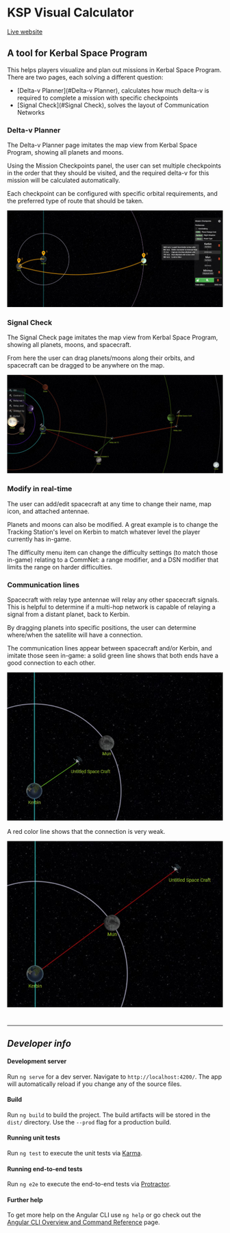 # KSP Visual Calculator

[Live website](https://ksp-visual-calculator.blaarkies.com)

## A tool for Kerbal Space Program

This helps players visualize and plan out missions in Kerbal Space Program. There are two pages, each solving a different question:
- [Delta-v Planner](#Delta-v Planner), calculates how much delta-v is required to complete a mission with specific checkpoints
- [Signal Check](#Signal Check), solves the layout of Communication Networks

### Delta-v Planner

The Delta-v Planner page imitates the map view from Kerbal Space Program, showing all planets and moons.

Using the Mission Checkpoints panel, the user can set multiple checkpoints in the order that they should be visited, 
and the required delta-v for this mission will be calculated automatically.

Each checkpoint can be configured with specific orbital requirements, and the preferred type of route that should be taken.

![A footsteps on the moons mission](./storage/map-dv-preview.jpg?raw=true "A footsteps on the moons mission")


### Signal Check

The Signal Check page imitates the map view from Kerbal Space Program, showing all planets, moons, and spacecraft.

From here the user can drag planets/moons along their orbits, and spacecraft can be dragged to be anywhere on the map.

![A relay network](./storage/map-signal-preview.jpg?raw=true "A relay network")

### Modify in real-time

The user can add/edit spacecraft at any time to change their name, map icon, and attached antennae.

Planets and moons can also be modified. A great example is to change the Tracking Station's level on Kerbin to match
whatever level the player currently has in-game.

The difficulty menu item can change the difficulty settings (to match those in-game) relating to a CommNet:
a range modifier, and a DSN modifier that limits the range on harder difficulties.

### Communication lines

Spacecraft with relay type antennae will relay any other spacecraft signals. This is helpful to determine if a multi-hop
network is capable of relaying a signal from a distant planet, back to Kerbin.

By dragging planets into specific positions, the user can determine where/when the satellite will have a connection.

The communication lines appear between spacecraft and/or Kerbin, and imitate those seen in-game: a solid green line
shows that both ends have a good connection to each other.

![Good signal](./storage/green-line.jpg?raw=true "Good signal")

A red color line shows that the connection is very weak.

![Bad signal](./storage/red-line.jpg?raw=true "Bad signal")

#

___

## *Developer info*

#### Development server

Run `ng serve` for a dev server. Navigate to `http://localhost:4200/`. The app will automatically reload if you change
any of the source files.

#### Build

Run `ng build` to build the project. The build artifacts will be stored in the `dist/` directory. Use the `--prod` flag
for a production build.

#### Running unit tests

Run `ng test` to execute the unit tests via [Karma](https://karma-runner.github.io).

#### Running end-to-end tests

Run `ng e2e` to execute the end-to-end tests via [Protractor](http://www.protractortest.org/).

#### Further help

To get more help on the Angular CLI use `ng help` or go check out
the [Angular CLI Overview and Command Reference](https://angular.io/cli) page.
